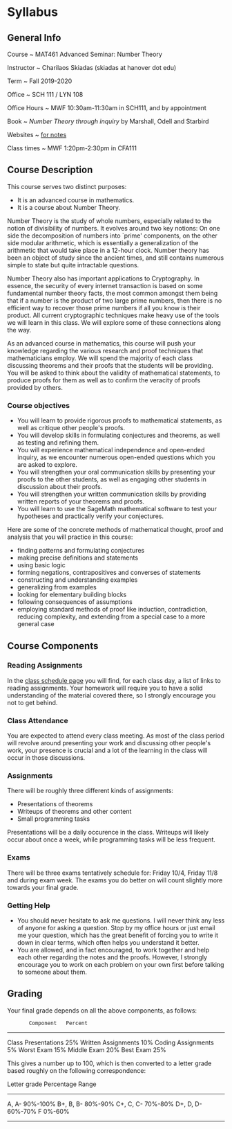 # Syllabus

## General Info

Course
  ~ MAT461 Advanced Seminar: Number Theory

Instructor
  ~ Charilaos Skiadas (skiadas at hanover dot edu)

Term
  ~ Fall 2019-2020

Office
  ~ SCH 111 / LYN 108

Office Hours
  ~ MWF 10:30am-11:30am in SCH111, and by appointment

Book
  ~ *Number Theory through inquiry* by Marshall, Odell and Starbird

Websites
  ~ [for notes](skiadas.github.io/AdvancedSeminarNumberTheoryCourse/)

Class times
  ~ MWF 1:20pm-2:30pm in CFA111

## Course Description

This course serves two distinct purposes:

- It is an advanced course in mathematics.
- It is a course about Number Theory.

Number Theory is the study of whole numbers, especially related to the notion of divisibility of numbers. It evolves around two key notions: On one side the decomposition of numbers into `prime' components, on the other side modular arithmetic, which is essentially a generalization of the arithmetic that would take place in a 12-hour clock. Number theory has been an object of study since the ancient times, and still contains numerous simple to state but quite intractable questions.

Number Theory also has important applications to Cryptography. In essence, the security of every internet transaction is based on some fundamental number theory facts, the most common amongst them being that if a number is the product of two large prime numbers, then there is no efficient way to recover those prime numbers if all you know is their product. All current cryptographic techniques make heavy use of the tools we will learn in this class. We will explore some of these connections along the way.

As an advanced course in mathematics, this course will push your knowledge regarding the various research and proof techniques that mathematicians employ. We will spend the majority of each class discussing theorems and their proofs that the students will be providing. You will be asked to think about the validity of mathematical statements, to produce proofs for them as well as to confirm the veracity of proofs provided by others.

### Course objectives

- You will learn to provide rigorous proofs to mathematical statements, as well as critique other people's proofs.
- You will develop skills in formulating conjectures and theorems, as well as testing and refining them.
- You will experience mathematical independence and open-ended inquiry, as we encounter numerous open-ended questions which you are asked to explore.
- You will strengthen your oral communication skills by presenting your proofs to the other students, as well as engaging other students in discussion about their proofs.
- You will strengthen your written communication skills by providing written reports of your theorems and proofs.
- You will learn to use the SageMath mathematical software to test your hypotheses and practically verify your conjectures.

Here are some of the concrete methods of mathematical thought, proof and analysis that you will practice in this course:

- finding patterns and formulating conjectures
- making precise definitions and statements
- using basic logic
- forming negations, contrapositives and converses of statements
- constructing and understanding examples
- generalizing from examples
- looking for elementary building blocks
- following consequences of assumptions
- employing standard methods of proof like induction, contradiction, reducing complexity, and extending from a special case to a more general case

## Course Components

### Reading Assignments

In the [class schedule page](skiadas.github.io/AdvancedSeminarNumberTheoryCourse/schedule.html) you will find, for each class day, a list of links to reading assignments. Your homework will require you to have a solid understanding of the material covered there, so I strongly encourage you not to get behind.

### Class Attendance

You are expected to attend every class meeting. As most of the class period will revolve around presenting your work and discussing other people's work, your presence is crucial and a lot of the learning in the class will occur in those discussions.

### Assignments

There will be roughly three different kinds of assignments:

- Presentations of theorems
- Writeups of theorems and other content
- Small programming tasks

Presentations will be a daily occurence in the class. Writeups will likely occur about once a week, while programming tasks will be less frequent.

### Exams

There will be three exams tentatively schedule for: Friday 10/4, Friday 11/8 and during exam week. The exams you do better on will count slightly more towards your final grade.

### Getting Help

- You should never hesitate to ask me questions. I will never think any less of anyone for asking a question. Stop by my office hours or just email me your question, which has the great benefit of forcing you to write it down in clear terms, which often helps you understand it better.
- You are allowed, and in fact encouraged, to work together and help each other regarding the notes and the proofs. However, I strongly encourage you to work on each problem on your own first before talking to someone about them.

## Grading

Your final grade depends on all the above components, as follows:

           Component   Percent
--------------------  --------
 Class Presentations       25%
 Written Assignments       10%
  Coding Assignments        5%
          Worst Exam       15%
         Middle Exam       20%
           Best Exam       25%

This gives a number up to 100, which is then converted to a letter grade based roughly on the following correspondence:

 Letter grade     Percentage Range
--------------   -----------------
   A, A-                  90%-100%
   B+, B, B-               80%-90%
   C+, C, C-               70%-80%
   D+, D, D-               60%-70%
      F                     0%-60%
--------------   -----------------

